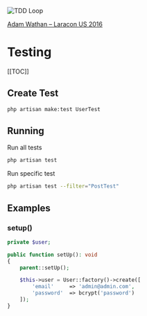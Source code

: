 
![TDD Loop](/TDD_loop.png)

[Adam Wathan – Laracon US 2016](https://www.youtube.com/watch?v=MdApmmK71WM)

# Testing

[[TOC]]

## Create Test

```bash
php artisan make:test UserTest
```

## Running

Run all tests

```bash
php artisan test
```

Run specific test

```bash
php artisan test --filter="PostTest"
```

## Examples

### setup()

```php
private $user;

public function setUp(): void
{
	parent::setUp();

	$this->user = User::factory()->create([
		'email'     => 'admin@admin.com',
		'password'  => bcrypt('password')
	]);
}
```
